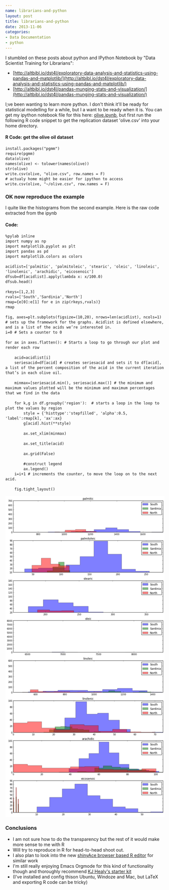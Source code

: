```yaml
---
name: librarians-and-python
layout: post
title: librarians-and-python
date: 2013-11-06
categories:
- Data Documentation
- python
---
```


I stumbled on these posts about python and IPython Notebook by "Data Scientist Training for Librarians":

- [http://altbibl.io/dst4l/exploratory-data-analysis-and-statistics-using-pandas-and-matplotlib/](http://altbibl.io/dst4l/exploratory-data-analysis-and-statistics-using-pandas-and-matplotlib/)
- [http://altbibl.io/dst4l/pandas-munging-stats-and-visualization/](http://altbibl.io/dst4l/pandas-munging-stats-and-visualization/)


I;ve been wanting to learn more python.  I don't think it'll be ready for statistical modelling for a while, but I a want to be ready when it is.  You can get my ipython notebook file for this here: [olive.ipynb](/data/olive.ipynb), but first run the following R code snippet to get the replication dataset 'olive.csv' into your home directory.

#### R Code: get the olive oil dataset
    install.packages("pgmm")
    require(pgmm)
    data(olive)
    names(olive) <- tolower(names(olive))
    str(olive)
    write.csv(olive, "olive.csv", row.names = F)
    # actualy home might be easier for ipython to access
    write.csv(olive, "~/olive.csv", row.names = F)

<p></p>

### OK now reproduce the example
I quite like the histograms from the second example.  Here is the raw code extracted from the ipynb

#### Code:
    %pylab inline
    import numpy as np
    import matplotlib.pyplot as plt
    import pandas as pd
    import matplotlib.colors as colors
     
    acidlist=['palmitic', 'palmitoleic', 'stearic', 'oleic', 'linoleic', 'linolenic', 'arachidic', 'eicosenoic']
    dfsub=df[acidlist].apply(lambda x: x/100.0)
    dfsub.head()
     
    rkeys=[1,2,3]
    rvals=['South','Sardinia','North']
    rmap={e[0]:e[1] for e in zip(rkeys,rvals)}
    rmap
     
    fig, axes=plt.subplots(figsize=(10,20), nrows=len(acidlist), ncols=1) # sets up the framework for the graphs. Acidlist is defined elsewhere, and is a list of the acids we’re interested in.
    i=0 # Sets a counter to 0
     
    for ax in axes.flatten(): # Starts a loop to go through our plot and render each row
     
        acid=acidlist[i]
        seriesacid=df[acid] # creates seriesacid and sets it to df[acid], a list of the percent composition of the acid in the current iteration that’s in each olive oil.
     
        minmax=[seriesacid.min(), seriesacid.max()] # the minimum and maximum values plotted will be the minimum and maximum percentages that we find in the data
     
        for k,g in df.groupby('region'):  # starts a loop in the loop to plot the values by region
            style = {'histtype':'stepfilled', 'alpha':0.5, 'label':rmap[k], 'ax':ax}
            g[acid].hist(**style)
     
            ax.set_xlim(minmax)
     
            ax.set_title(acid)
     
            ax.grid(False)
     
            #construct legend
            ax.legend()
        i=i+1 # increments the counter, to move the loop on to the next acid.
     
        fig.tight_layout()

<p></p>

![acid.png](/images/acid.png)

### Conclusions

- I am not sure how to do the transparency but the rest of it would make more sense to me with R
- Will try to reproduce in R for head-to-head shoot out.
- I also plan to look into the new [shinyAce browser based R editor](http://trestletechnology.net/2013/11/ace-code-editor-in-shiny-shinyace/) for similar work
- I'm still really enjoying Emacs Orgmode for this kind of functionality though and thoroughly recommend [KJ Healy's starter kit](http://kieranhealy.org/resources/emacs-starter-kit.html) 
- (I've installed and config thison Ubuntu, Windoze and Mac, but LaTeX and exporting R code can be tricky)
